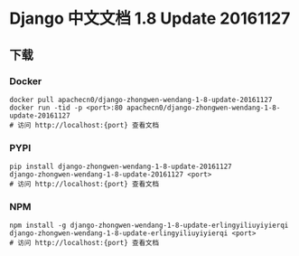 # Django 中文文档 1.8 Update 20161127

## 下载

### Docker

```
docker pull apachecn0/django-zhongwen-wendang-1-8-update-20161127
docker run -tid -p <port>:80 apachecn0/django-zhongwen-wendang-1-8-update-20161127
# 访问 http://localhost:{port} 查看文档
```

### PYPI

```
pip install django-zhongwen-wendang-1-8-update-20161127
django-zhongwen-wendang-1-8-update-20161127 <port>
# 访问 http://localhost:{port} 查看文档
```

### NPM

```
npm install -g django-zhongwen-wendang-1-8-update-erlingyiliuyiyierqi
django-zhongwen-wendang-1-8-update-erlingyiliuyiyierqi <port>
# 访问 http://localhost:{port} 查看文档
```
